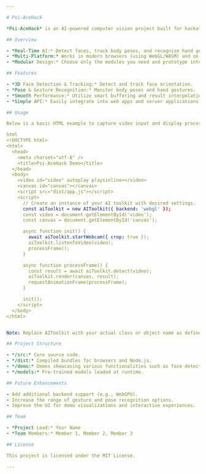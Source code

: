 ```yaml
---

# Psi-AceHack

*Psi-AceHack* is an AI-powered computer vision project built for hackathons. It performs real-time face detection, pose tracking, hand and gesture recognition, and more—all in one unified toolkit that runs in both browsers and Node.js.

## Overview

- *Real-Time AI:* Detect faces, track body poses, and recognize hand gestures from images or video.
- *Multi-Platform:* Works in modern browsers (using WebGL/WASM) and on Node.js.
- *Modular Design:* Choose only the modules you need and prototype interactive demos quickly.

## Features

- *3D Face Detection & Tracking:* Detect and track face orientation.
- *Pose & Gesture Recognition:* Monitor body poses and hand gestures.
- *Smooth Performance:* Utilize smart buffering and result interpolation for fluid visuals.
- *Simple API:* Easily integrate into web apps and server applications.

## Usage

Below is a basic HTML example to capture video input and display processed results on a canvas.

html
<!DOCTYPE html>
<html>
  <head>
    <meta charset="utf-8" />
    <title>Psi-AceHack Demo</title>
  </head>
  <body>
    <video id="video" autoplay playsinline></video>
    <canvas id="canvas"></canvas>
    <script src="dist/app.js"></script>
    <script>
      // Create an instance of your AI toolkit with desired settings.
      const aiToolkit = new AIToolkit({ backend: 'webgl' });
      const video = document.getElementById('video');
      const canvas = document.getElementById('canvas');

      async function init() {
        await aiToolkit.startWebcam({ crop: true });
        aiToolkit.listenToVideo(video);
        processFrame();
      }

      async function processFrame() {
        const result = await aiToolkit.detect(video);
        aiToolkit.render(canvas, result);
        requestAnimationFrame(processFrame);
      }

      init();
    </script>
  </body>
</html>


Note: Replace AIToolkit with your actual class or object name as defined in your project.

## Project Structure

- */src:* Core source code.
- */dist:* Compiled bundles for browsers and Node.js.
- */demo:* Demos showcasing various functionalities such as face detection and gesture recognition.
- */models:* Pre-trained models loaded at runtime.

## Future Enhancements

- Add additional backend support (e.g., WebGPU).
- Increase the range of gesture and pose recognition options.
- Improve the UI for demo visualizations and interactive experiences.

## Team

- *Project Lead:* Your Name
- *Team Members:* Member 1, Member 2, Member 3

## License

This project is licensed under the MIT License.

---
```

